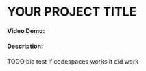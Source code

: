 # YOUR PROJECT TITLE
#### Video Demo:  <URL HERE>
#### Description:
TODO bla test if codespaces works
it did work